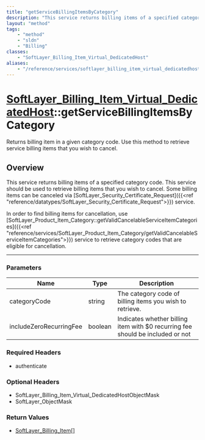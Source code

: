 ```yaml
---
title: "getServiceBillingItemsByCategory"
description: "This service returns billing items of a specified category code. This service should be used to retrieve billing items t... "
layout: "method"
tags:
    - "method"
    - "sldn"
    - "Billing"
classes:
    - "SoftLayer_Billing_Item_Virtual_DedicatedHost"
aliases:
    - "/reference/services/softlayer_billing_item_virtual_dedicatedhost/getServiceBillingItemsByCategory"
---
```

# [SoftLayer_Billing_Item_Virtual_DedicatedHost](/reference/services/SoftLayer_Billing_Item_Virtual_DedicatedHost)::getServiceBillingItemsByCategory

Returns billing item in a given category code. Use this method to retrieve service billing items that you wish to cancel.


## Overview 
This service returns billing items of a specified category code. This service should be used to retrieve billing items that you wish to cancel. Some billing items can be canceled via [SoftLayer_Security_Certificate_Request]({{<ref "reference/datatypes/SoftLayer_Security_Certificate_Request">}}) service. 

In order to find billing items for cancellation, use [SoftLayer_Product_Item_Category::getValidCancelableServiceItemCategories]({{<ref "reference/services/SoftLayer_Product_Item_Category/getValidCancelableServiceItemCategories">}}) service to retrieve category codes that are eligible for cancellation. 

-----

### Parameters 
|Name | Type | Description |
| --- | --- | --- |
|categoryCode| string| The category code of billing items you wish to retrieve.|
|includeZeroRecurringFee| boolean| Indicates whether billing item with $0 recurring fee should be included or not|


### Required Headers
* authenticate


### Optional Headers
* SoftLayer_Billing_Item_Virtual_DedicatedHostObjectMask
* SoftLayer_ObjectMask

### Return Values
* <a href='/reference/datatypes/SoftLayer_Billing_Item'>SoftLayer_Billing_Item[] </a>




